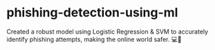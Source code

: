 # phishing-detection-using-ml
Created a robust model using Logistic Regression &amp; SVM to accurately identify phishing attempts, making the online world safer. 💻🤖
